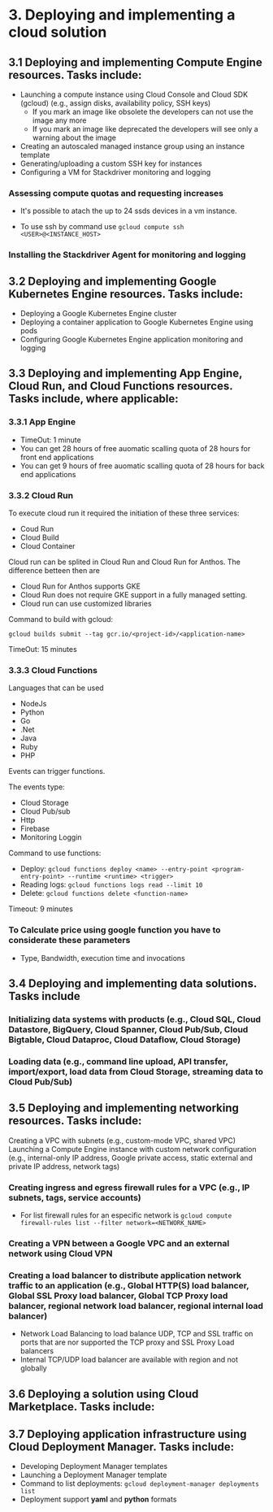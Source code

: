 # 3. Deploying and implementing a cloud solution

## 3.1 Deploying and implementing Compute Engine resources. Tasks include:

- Launching a compute instance using Cloud Console and Cloud SDK (gcloud) (e.g., assign disks, availability policy, SSH keys)
    - If you mark an image like obsolete the developers can not use the image any more
    - If you mark an image like deprecated the developers will see only a warning about the image
- Creating an autoscaled managed instance group using an instance template
- Generating/uploading a custom SSH key for instances
- Configuring a VM for Stackdriver monitoring and logging

### Assessing compute quotas and requesting increases

- It's possible to atach the up to 24 ssds devices in a vm instance.

- To use ssh by command use `gcloud compute ssh <USER>@<INSTANCE_HOST>`

### Installing the Stackdriver Agent for monitoring and logging

## 3.2 Deploying and implementing Google Kubernetes Engine resources. Tasks include:

- Deploying a Google Kubernetes Engine cluster
- Deploying a container application to Google Kubernetes Engine using pods
- Configuring Google Kubernetes Engine application monitoring and logging

## 3.3 Deploying and implementing App Engine, Cloud Run, and Cloud Functions resources. Tasks include, where applicable:

### 3.3.1 App Engine

- TimeOut: 1 minute
- You can get 28 hours of free auomatic scalling quota of 28 hours for front end applications
- You can get 9 hours of free auomatic scalling quota of 28 hours for back end applications

### 3.3.2 Cloud Run

To execute cloud run it required the initiation of these three services:

- Coud Run
- Cloud Build
- Cloud Container

Cloud run can be splited in Cloud Run and Cloud Run for Anthos. The difference betteen then are

- Cloud Run for Anthos supports GKE
- Cloud Run does not require GKE support in a fully managed setting.
- Cloud run can use customized libraries

Command to build with gcloud:

`gcloud builds submit --tag gcr.io/<project-id>/<application-name>`

TimeOut: 15 minutes

### 3.3.3 Cloud Functions

Languages that can be used

- NodeJs
- Python
- Go
- .Net
- Java
- Ruby
- PHP

Events can trigger functions.

The events type:

- Cloud Storage
- Cloud Pub/sub
- Http
- Firebase
- Monitoring Loggin

Command to use functions:

- Deploy: `gcloud functions deploy <name> --entry-point <program-entry-point> --runtime <runtime> <trigger>`
- Reading logs: `gcloud functions logs read --limit 10`
- Delete: `gcloud functions delete <function-name>`

Timeout: 9 minutes

### To Calculate price using google function you have to considerate these parameters

- Type, Bandwidth, execution time and invocations

## 3.4 Deploying and implementing data solutions. Tasks include

### Initializing data systems with products (e.g., Cloud SQL, Cloud Datastore, BigQuery, Cloud Spanner, Cloud Pub/Sub, Cloud Bigtable, Cloud Dataproc, Cloud Dataflow, Cloud Storage)

### Loading data (e.g., command line upload, API transfer, import/export, load data from Cloud Storage, streaming data to Cloud Pub/Sub)

## 3.5 Deploying and implementing networking resources. Tasks include:

Creating a VPC with subnets (e.g., custom-mode VPC, shared VPC)
Launching a Compute Engine instance with custom network configuration (e.g., internal-only IP address, Google private access, static external and private IP address, network tags)

### Creating ingress and egress firewall rules for a VPC (e.g., IP subnets, tags, service accounts)

- For list firewall rules for an especific network is `gcloud compute firewall-rules list --filter network=<NETWORK_NAME>`

### Creating a VPN between a Google VPC and an external network using Cloud VPN

### Creating a load balancer to distribute application network traffic to an application (e.g., Global HTTP(S) load balancer, Global SSL Proxy load balancer, Global TCP Proxy load balancer, regional network load balancer, regional internal load balancer)

- Network Load Balancing to load balance UDP, TCP and SSL traffic on ports that are nor supported the TCP proxy and SSL Proxy Load balancers
- Internal TCP/UDP load balancer are available with region and not globally

## 3.6 Deploying a solution using Cloud Marketplace. Tasks include:

## 3.7 Deploying application infrastructure using Cloud Deployment Manager. Tasks include:

- Developing Deployment Manager templates
- Launching a Deployment Manager template
- Command to list deployments: `gcloud deployment-manager deployments list`
- Deployment support **yaml** and **python** formats

